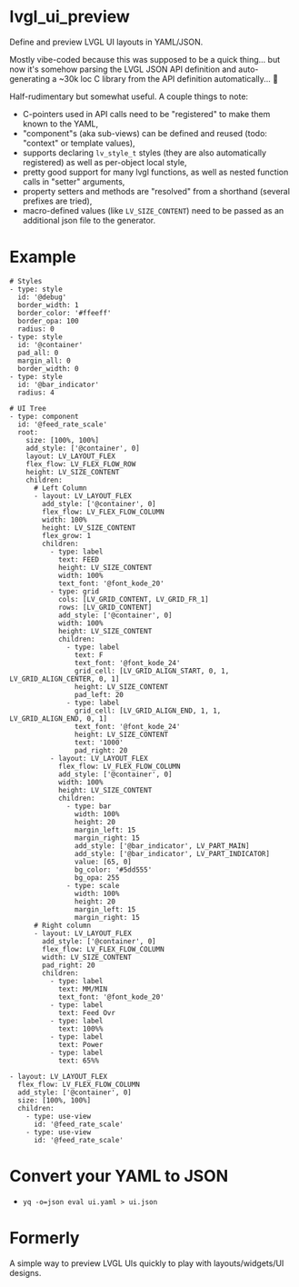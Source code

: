 # lvgl_ui_preview

Define and preview LVGL UI layouts in YAML/JSON.

Mostly vibe-coded because this was supposed to be a quick thing... but now it's somehow parsing the LVGL JSON API definition and auto-generating a ~30k loc C library from the API definition automatically... 🤷 

Half-rudimentary but somewhat useful. A couple things to note:
* C-pointers used in API calls need to be "registered" to make them known to the YAML,
* "component"s (aka sub-views) can be defined and reused (todo: "context" or template values),
* supports declaring `lv_style_t` styles (they are also automatically registered) as well as per-object local style,
* pretty good support for many lvgl functions, as well as nested function calls in "setter" arguments,
* property setters and methods are "resolved" from a shorthand (several prefixes are tried),
* macro-defined values (like `LV_SIZE_CONTENT`) need to be passed as an additional json file to the generator.

# Example

```
# Styles
- type: style
  id: '@debug'
  border_width: 1
  border_color: '#ffeeff'
  border_opa: 100
  radius: 0
- type: style
  id: '@container'
  pad_all: 0
  margin_all: 0
  border_width: 0
- type: style
  id: '@bar_indicator'
  radius: 4

# UI Tree
- type: component
  id: '@feed_rate_scale'
  root:
    size: [100%, 100%]
    add_style: ['@container', 0]
    layout: LV_LAYOUT_FLEX
    flex_flow: LV_FLEX_FLOW_ROW
    height: LV_SIZE_CONTENT
    children:
      # Left Column
      - layout: LV_LAYOUT_FLEX
        add_style: ['@container', 0]
        flex_flow: LV_FLEX_FLOW_COLUMN
        width: 100%
        height: LV_SIZE_CONTENT
        flex_grow: 1
        children:
          - type: label
            text: FEED
            height: LV_SIZE_CONTENT
            width: 100%
            text_font: '@font_kode_20'
          - type: grid
            cols: [LV_GRID_CONTENT, LV_GRID_FR_1]
            rows: [LV_GRID_CONTENT]
            add_style: ['@container', 0]
            width: 100%
            height: LV_SIZE_CONTENT
            children:
              - type: label
                text: F
                text_font: '@font_kode_24'
                grid_cell: [LV_GRID_ALIGN_START, 0, 1, LV_GRID_ALIGN_CENTER, 0, 1]
                height: LV_SIZE_CONTENT
                pad_left: 20
              - type: label
                grid_cell: [LV_GRID_ALIGN_END, 1, 1, LV_GRID_ALIGN_END, 0, 1]
                text_font: '@font_kode_24'
                height: LV_SIZE_CONTENT
                text: '1000'
                pad_right: 20
          - layout: LV_LAYOUT_FLEX
            flex_flow: LV_FLEX_FLOW_COLUMN
            add_style: ['@container', 0]
            width: 100%
            height: LV_SIZE_CONTENT
            children:
              - type: bar
                width: 100%
                height: 20
                margin_left: 15
                margin_right: 15
                add_style: ['@bar_indicator', LV_PART_MAIN]
                add_style: ['@bar_indicator', LV_PART_INDICATOR]
                value: [65, 0]
                bg_color: '#5dd555'
                bg_opa: 255
              - type: scale
                width: 100%
                height: 20
                margin_left: 15
                margin_right: 15
      # Right column
      - layout: LV_LAYOUT_FLEX
        add_style: ['@container', 0]
        flex_flow: LV_FLEX_FLOW_COLUMN
        width: LV_SIZE_CONTENT
        pad_right: 20
        children:
          - type: label
            text: MM/MIN
            text_font: '@font_kode_20'
          - type: label
            text: Feed Ovr
          - type: label
            text: 100%%
          - type: label
            text: Power
          - type: label
            text: 65%%

- layout: LV_LAYOUT_FLEX
  flex_flow: LV_FLEX_FLOW_COLUMN
  add_style: ['@container', 0]
  size: [100%, 100%]
  children:
    - type: use-view
      id: '@feed_rate_scale'
    - type: use-view
      id: '@feed_rate_scale'
```

# Convert your YAML to JSON

* `yq -o=json eval ui.yaml > ui.json`

# Formerly
A simple way to preview LVGL UIs quickly to play with layouts/widgets/UI designs.
